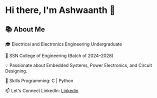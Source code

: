 

# Hi there, I'm Ashwaanth 👋

## 📚 About Me
🎓 Electrical and Electronics Engineering Undergraduate

🏫 SSN College of Engineering (Batch of 2024–2028)

💡 Passionate about Embedded Systems, Power Electronics, and Circuit Designing.

<!--🌱 Currently learning: Python, C++, IoT, and Machine Learning-->

🚀 Skills
Programming: C | Python

<!--Tools: MATLAB, Arduino, Raspberry Pi-->

📫 Let's Connect
LinkedIn: [Linkedin](https://www.linkedin.com/in/ashwaanthrs)
